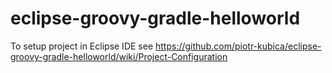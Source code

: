 # eclipse-groovy-gradle-helloworld
To setup project in Eclipse IDE see https://github.com/piotr-kubica/eclipse-groovy-gradle-helloworld/wiki/Project-Configuration
